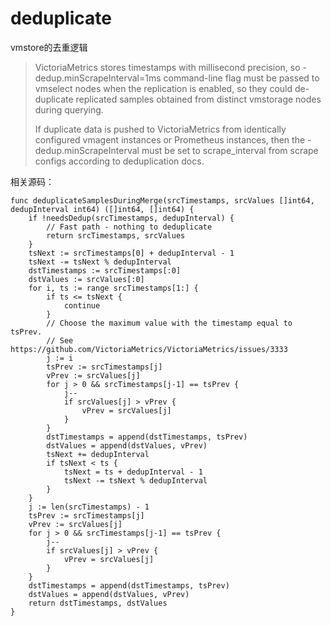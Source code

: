 # deduplicate

vmstore的去重逻辑

> VictoriaMetrics stores timestamps with millisecond precision, so -dedup.minScrapeInterval=1ms command-line flag must be passed to vmselect nodes when the replication is enabled, so they could de-duplicate replicated samples obtained from distinct vmstorage nodes during querying.
> 
> If duplicate data is pushed to VictoriaMetrics from identically configured vmagent instances or Prometheus instances, then the -dedup.minScrapeInterval must be set to scrape_interval from scrape configs according to deduplication docs.

相关源码：

```shell
func deduplicateSamplesDuringMerge(srcTimestamps, srcValues []int64, dedupInterval int64) ([]int64, []int64) {
	if !needsDedup(srcTimestamps, dedupInterval) {
		// Fast path - nothing to deduplicate
		return srcTimestamps, srcValues
	}
	tsNext := srcTimestamps[0] + dedupInterval - 1
	tsNext -= tsNext % dedupInterval
	dstTimestamps := srcTimestamps[:0]
	dstValues := srcValues[:0]
	for i, ts := range srcTimestamps[1:] {
		if ts <= tsNext {
			continue
		}
		// Choose the maximum value with the timestamp equal to tsPrev.
		// See https://github.com/VictoriaMetrics/VictoriaMetrics/issues/3333
		j := i
		tsPrev := srcTimestamps[j]
		vPrev := srcValues[j]
		for j > 0 && srcTimestamps[j-1] == tsPrev {
			j--
			if srcValues[j] > vPrev {
				vPrev = srcValues[j]
			}
		}
		dstTimestamps = append(dstTimestamps, tsPrev)
		dstValues = append(dstValues, vPrev)
		tsNext += dedupInterval
		if tsNext < ts {
			tsNext = ts + dedupInterval - 1
			tsNext -= tsNext % dedupInterval
		}
	}
	j := len(srcTimestamps) - 1
	tsPrev := srcTimestamps[j]
	vPrev := srcValues[j]
	for j > 0 && srcTimestamps[j-1] == tsPrev {
		j--
		if srcValues[j] > vPrev {
			vPrev = srcValues[j]
		}
	}
	dstTimestamps = append(dstTimestamps, tsPrev)
	dstValues = append(dstValues, vPrev)
	return dstTimestamps, dstValues
}
```